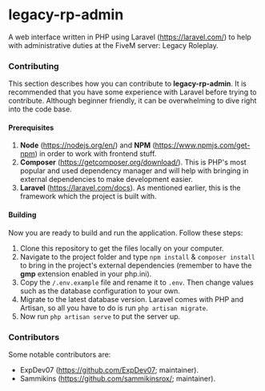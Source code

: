# legacy-rp-admin
A web interface written in PHP using Laravel (https://laravel.com/) to help with administrative duties at 
the FiveM server: Legacy Roleplay.

### Contributing
This section describes how you can contribute to **legacy-rp-admin**. It is recommended that you have some experience
with Laravel before trying to contribute. Although beginner friendly, it can be overwhelming to dive right into the code
base.

#### Prerequisites
1. **Node** (https://nodejs.org/en/) and **NPM** (https://www.npmjs.com/get-npm) in order to work with frontend stuff.
2. **Composer** (https://getcomposer.org/download/). This is PHP's most popular and used dependency manager and will
help with bringing in external dependencies to make development easier.
3. **Laravel** (https://laravel.com/docs). As mentioned earlier, this is the framework which the project is built with.

#### Building
Now you are ready to build and run the application. Follow these steps:
1. Clone this repository to get the files locally on your computer.
2. Navigate to the project folder and type ``npm install`` & ``composer install`` to bring in the project's external
dependencies (remember to have the **gmp** extension enabled in your php.ini).
3. Copy the ``/.env.example`` file and rename it to ``.env``. Then change values such as the database configuration to
your own.
4. Migrate to the latest database version. Laravel comes with PHP and Artisan, so all you have to do is run ``php artisan migrate``.
3. Now run ``php artisan serve`` to put the server up.

### Contributors
Some notable contributors are:
- ExpDev07 (https://github.com/ExpDev07; maintainer).
- Sammikins (https://github.com/sammikinsrox/; maintainer).
